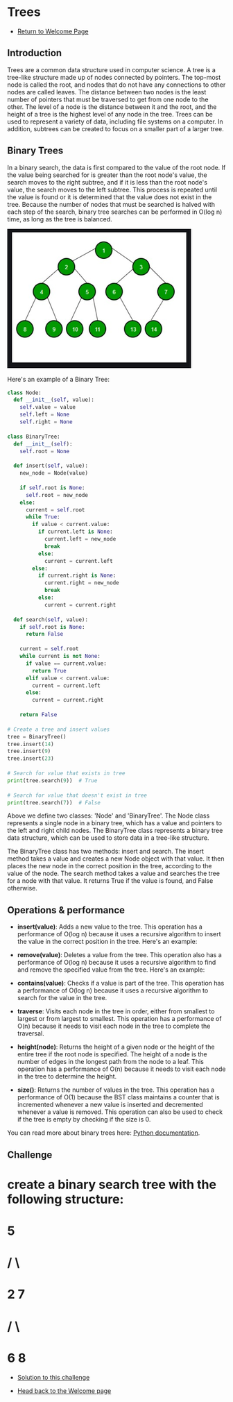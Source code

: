 # Trees

* [Return to Welcome Page](0-welcome.md)

## Introduction

Trees are a common data structure used in computer science. A tree is a tree-like structure made up of nodes connected by pointers. The top-most node is called the root, and nodes that do not have any connections to other nodes are called leaves. The distance between two nodes is the least number of pointers that must be traversed to get from one node to the other. The level of a node is the distance between it and the root, and the height of a tree is the highest level of any node in the tree. Trees can be used to represent a variety of data, including file systems on a computer. In addition, subtrees can be created to focus on a smaller part of a larger tree.

## Binary Trees

In a binary search, the data is first compared to the value of the root node. If the value being searched for is greater than the root node's value, the search moves to the right subtree, and if it is less than the root node's value, the search moves to the left subtree. This process is repeated until the value is found or it is determined that the value does not exist in the tree. Because the number of nodes that must be searched is halved with each step of the search, binary tree searches can be performed in O(log n) time, as long as the tree is balanced.

![](/tree.jpg)

Here's an example of a Binary Tree:

```python
class Node:
  def __init__(self, value):
    self.value = value
    self.left = None
    self.right = None

class BinaryTree:
  def __init__(self):
    self.root = None

  def insert(self, value):
    new_node = Node(value)

    if self.root is None:
      self.root = new_node
    else:
      current = self.root
      while True:
        if value < current.value:
          if current.left is None:
            current.left = new_node
            break
          else:
            current = current.left
        else:
          if current.right is None:
            current.right = new_node
            break
          else:
            current = current.right

  def search(self, value):
    if self.root is None:
      return False
    
    current = self.root
    while current is not None:
      if value == current.value:
        return True
      elif value < current.value:
        current = current.left
      else:
        current = current.right
    
    return False

# Create a tree and insert values
tree = BinaryTree()
tree.insert(14)
tree.insert(9)
tree.insert(23)

# Search for value that exists in tree
print(tree.search(9))  # True

# Search for value that doesn't exist in tree
print(tree.search(7))  # False

```

Above we define two classes: 'Node' and 'BinaryTree'. The Node class represents a single node in a binary tree, which has a value and pointers to the left and right child nodes. The BinaryTree class represents a binary tree data structure, which can be used to store data in a tree-like structure.

The BinaryTree class has two methods: insert and search. The insert method takes a value and creates a new Node object with that value. It then places the new node in the correct position in the tree, according to the value of the node. The search method takes a value and searches the tree for a node with that value. It returns True if the value is found, and False otherwise.

## Operations & performance

* **insert(value)**: Adds a new value to the tree. This operation has a performance of O(log n) because it uses a recursive algorithm to insert the value in the correct position in the tree. Here's an example:

* **remove(value)**: Deletes a value from the tree. This operation also has a performance of O(log n) because it uses a recursive algorithm to find and remove the specified value from the tree. Here's an example:

* **contains(value)**: Checks if a value is part of the tree. This operation has a performance of O(log n) because it uses a recursive algorithm to search for the value in the tree.

* **traverse**: Visits each node in the tree in order, either from smallest to largest or from largest to smallest. This operation has a performance of O(n) because it needs to visit each node in the tree to complete the traversal.

* **height(node)**: Returns the height of a given node or the height of the entire tree if the root node is specified. The height of a node is the number of edges in the longest path from the node to a leaf. This operation has a performance of O(n) because it needs to visit each node in the tree to determine the height.

* **size()**: Returns the number of values in the tree. This operation has a performance of O(1) because the BST class maintains a counter that is incremented whenever a new value is inserted and decremented whenever a value is removed. This operation can also be used to check if the tree is empty by checking if the size is 0.

You can read more about binary trees here: [Python documentation](https://www.geeksforgeeks.org/binary-tree-data-structure/?ref=gcse).

## Challenge

# create a binary search tree with the following structure:
#       5
#      / \
#     2   7
#        / \
#       6   8

* [Solution to this challenge](/solution3.md)


* [Head back to the Welcome page](0-welcome.md)
